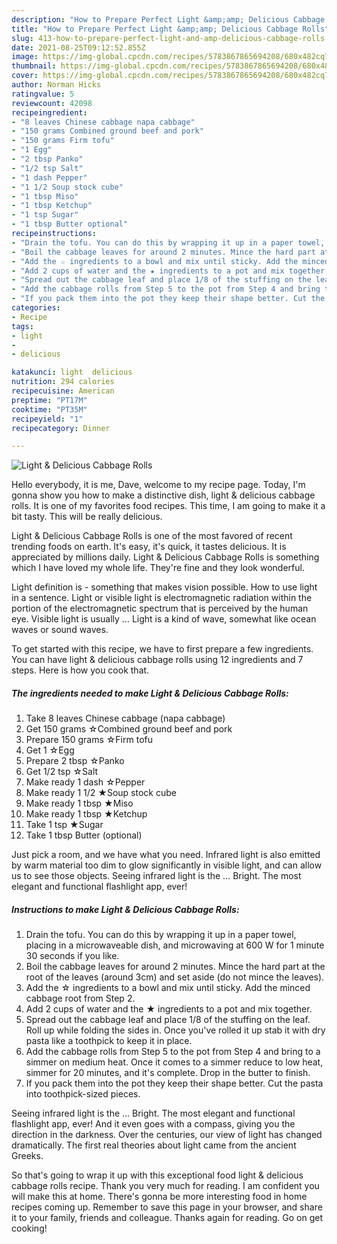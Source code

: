 ```yaml
---
description: "How to Prepare Perfect Light &amp;amp; Delicious Cabbage Rolls"
title: "How to Prepare Perfect Light &amp;amp; Delicious Cabbage Rolls"
slug: 413-how-to-prepare-perfect-light-and-amp-delicious-cabbage-rolls
date: 2021-08-25T09:12:52.855Z
image: https://img-global.cpcdn.com/recipes/5783867865694208/680x482cq70/light-delicious-cabbage-rolls-recipe-main-photo.jpg
thumbnail: https://img-global.cpcdn.com/recipes/5783867865694208/680x482cq70/light-delicious-cabbage-rolls-recipe-main-photo.jpg
cover: https://img-global.cpcdn.com/recipes/5783867865694208/680x482cq70/light-delicious-cabbage-rolls-recipe-main-photo.jpg
author: Norman Hicks
ratingvalue: 5
reviewcount: 42098
recipeingredient:
- "8 leaves Chinese cabbage napa cabbage"
- "150 grams Combined ground beef and pork"
- "150 grams Firm tofu"
- "1 Egg"
- "2 tbsp Panko"
- "1/2 tsp Salt"
- "1 dash Pepper"
- "1 1/2 Soup stock cube"
- "1 tbsp Miso"
- "1 tbsp Ketchup"
- "1 tsp Sugar"
- "1 tbsp Butter optional"
recipeinstructions:
- "Drain the tofu. You can do this by wrapping it up in a paper towel, placing in a microwaveable dish, and microwaving at 600 W for 1 minute 30 seconds if you like."
- "Boil the cabbage leaves for around 2 minutes. Mince the hard part at the root of the leaves (around 3cm) and set aside (do not mince the leaves)."
- "Add the ☆ ingredients to a bowl and mix until sticky. Add the minced cabbage root from Step 2."
- "Add 2 cups of water and the ★ ingredients to a pot and mix together."
- "Spread out the cabbage leaf and place 1/8 of the stuffing on the leaf. Roll up while folding the sides in. Once you&#39;ve rolled it up stab it with dry pasta like a toothpick to keep it in place."
- "Add the cabbage rolls from Step 5 to the pot from Step 4 and bring to a simmer on medium heat. Once it comes to a simmer reduce to low heat, simmer for 20 minutes, and it&#39;s complete. Drop in the butter to finish."
- "If you pack them into the pot they keep their shape better. Cut the pasta into toothpick-sized pieces."
categories:
- Recipe
tags:
- light
- 
- delicious

katakunci: light  delicious 
nutrition: 294 calories
recipecuisine: American
preptime: "PT17M"
cooktime: "PT35M"
recipeyield: "1"
recipecategory: Dinner

---
```



![Light &amp; Delicious Cabbage Rolls](https://img-global.cpcdn.com/recipes/5783867865694208/680x482cq70/light-delicious-cabbage-rolls-recipe-main-photo.jpg)

Hello everybody, it is me, Dave, welcome to my recipe page. Today, I'm gonna show you how to make a distinctive dish, light &amp; delicious cabbage rolls. It is one of my favorites food recipes. This time, I am going to make it a bit tasty. This will be really delicious.

Light &amp; Delicious Cabbage Rolls is one of the most favored of recent trending foods on earth. It's easy, it's quick, it tastes delicious. It is appreciated by millions daily. Light &amp; Delicious Cabbage Rolls is something which I have loved my whole life. They're fine and they look wonderful.

Light definition is - something that makes vision possible. How to use light in a sentence. Light or visible light is electromagnetic radiation within the portion of the electromagnetic spectrum that is perceived by the human eye. Visible light is usually … Light is a kind of wave, somewhat like ocean waves or sound waves.


To get started with this recipe, we have to first prepare a few ingredients. You can have light &amp; delicious cabbage rolls using 12 ingredients and 7 steps. Here is how you cook that.

<!--inarticleads1-->

##### The ingredients needed to make Light &amp; Delicious Cabbage Rolls:

1. Take 8 leaves Chinese cabbage (napa cabbage)
1. Get 150 grams ☆Combined ground beef and pork
1. Prepare 150 grams ☆Firm tofu
1. Get 1 ☆Egg
1. Prepare 2 tbsp ☆Panko
1. Get 1/2 tsp ☆Salt
1. Make ready 1 dash ☆Pepper
1. Make ready 1 1/2 ★Soup stock cube
1. Make ready 1 tbsp ★Miso
1. Make ready 1 tbsp ★Ketchup
1. Take 1 tsp ★Sugar
1. Take 1 tbsp Butter (optional)


Just pick a room, and we have what you need. Infrared light is also emitted by warm material too dim to glow significantly in visible light, and can allow us to see those objects. Seeing infrared light is the … ‎Bright. The most elegant and functional flashlight app, ever! 

<!--inarticleads2-->

##### Instructions to make Light &amp; Delicious Cabbage Rolls:

1. Drain the tofu. You can do this by wrapping it up in a paper towel, placing in a microwaveable dish, and microwaving at 600 W for 1 minute 30 seconds if you like.
1. Boil the cabbage leaves for around 2 minutes. Mince the hard part at the root of the leaves (around 3cm) and set aside (do not mince the leaves).
1. Add the ☆ ingredients to a bowl and mix until sticky. Add the minced cabbage root from Step 2.
1. Add 2 cups of water and the ★ ingredients to a pot and mix together.
1. Spread out the cabbage leaf and place 1/8 of the stuffing on the leaf. Roll up while folding the sides in. Once you&#39;ve rolled it up stab it with dry pasta like a toothpick to keep it in place.
1. Add the cabbage rolls from Step 5 to the pot from Step 4 and bring to a simmer on medium heat. Once it comes to a simmer reduce to low heat, simmer for 20 minutes, and it&#39;s complete. Drop in the butter to finish.
1. If you pack them into the pot they keep their shape better. Cut the pasta into toothpick-sized pieces.


Seeing infrared light is the … ‎Bright. The most elegant and functional flashlight app, ever! And it even goes with a compass, giving you the direction in the darkness. Over the centuries, our view of light has changed dramatically. The first real theories about light came from the ancient Greeks. 

So that's going to wrap it up with this exceptional food light &amp; delicious cabbage rolls recipe. Thank you very much for reading. I am confident you will make this at home. There's gonna be more interesting food in home recipes coming up. Remember to save this page in your browser, and share it to your family, friends and colleague. Thanks again for reading. Go on get cooking!

